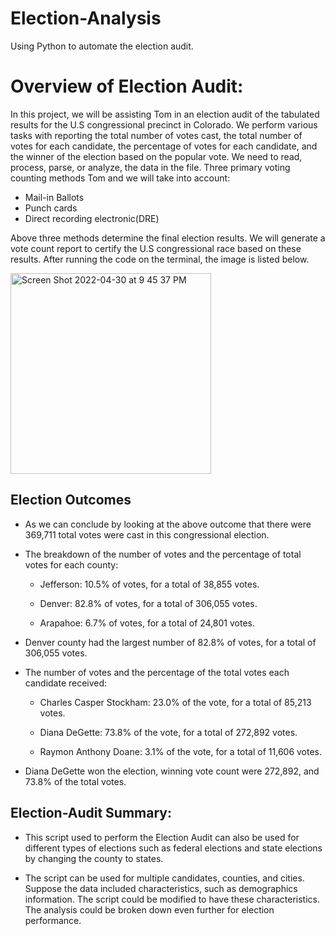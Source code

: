 # Election-Analysis
Using Python to automate the election audit.
# Overview of Election Audit: 

In this project, we will be assisting Tom in an election audit of the tabulated results for the U.S congressional precinct in Colorado. We perform various tasks with reporting the total number of votes cast, the total number of votes for each candidate, the percentage of votes for each candidate, and the winner of the election based on the popular vote. We need to read, process, parse, or analyze, the data in the file. Three primary voting counting methods Tom and we will take into account:

- Mail-in Ballots
- Punch cards
- Direct recording electronic(DRE)

Above three methods determine the final election results. We will generate a vote count report to certify the U.S congressional race based on these results. After running the code on the terminal, the image is listed below.

<img width="321" alt="Screen Shot 2022-04-30 at 9 45 37 PM" src="https://user-images.githubusercontent.com/92646311/166129086-390adf19-328d-403f-925d-d133195853b3.png">


## Election Outcomes

- As we can conclude by looking at the above outcome that there were 369,711 total votes were cast in this congressional election. 
 
- The breakdown of the number of votes and the percentage of total votes for each county:
 
  - Jefferson: 10.5% of votes, for a total of 38,855 votes.
 
  - Denver: 82.8% of votes, for a total of 306,055 votes.
 
  - Arapahoe: 6.7% of votes, for a total of 24,801 votes.
 
- Denver county had the largest number of 82.8% of votes, for a total of 306,055 votes.
 
- The number of votes and the percentage of the total votes each candidate received:

  - Charles Casper Stockham: 23.0% of the vote, for a total of 85,213 votes.

  - Diana DeGette: 73.8% of the vote, for a total of 272,892 votes.

  - Raymon Anthony Doane: 3.1% of the vote, for a total of 11,606 votes.

- Diana DeGette won the election, winning vote count were 272,892, and 73.8% of the total votes.

## Election-Audit Summary:

- This script used to perform the Election Audit can also be used for different types of elections such as federal elections and state elections by changing the county to states.

- The script can be used for multiple candidates, counties, and cities. Suppose the data included characteristics, such as demographics information. The script could be modified to have these characteristics. The analysis could be broken down even further for election performance.



